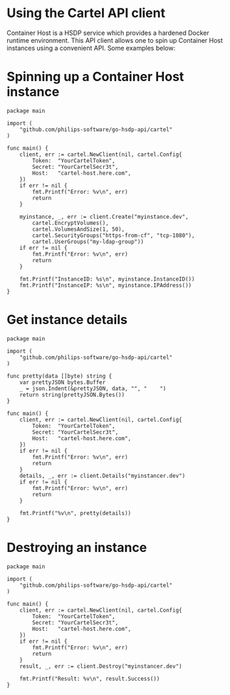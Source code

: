 # Using the Cartel API client
Container Host is a HSDP service which provides a hardened Docker runtime environment. This API client allows one to spin up Container Host instances using a convenient API. Some examples below:

# Spinning up a Container Host instance

```golang
package main

import (
	"github.com/philips-software/go-hsdp-api/cartel"
)

func main() {
	client, err := cartel.NewClient(nil, cartel.Config{
		Token:  "YourCartelToken",
		Secret: "YourCartelSecr3t",
		Host:   "cartel-host.here.com",
	})
	if err != nil {
		fmt.Printf("Error: %v\n", err)
		return
	}

	myinstance, _, err := client.Create("myinstance.dev",
		cartel.EncryptVolumes(),
		cartel.VolumesAndSize(1, 50),
		cartel.SecurityGroups("https-from-cf", "tcp-1080"),
		cartel.UserGroups("my-ldap-group"))
	if err != nil {
		fmt.Printf("Error: %v\n", err)
		return
	}

	fmt.Printf("InstanceID: %s\n", myinstance.InstanceID())
	fmt.Printf("InstanceIP: %s\n", myinstance.IPAddress())
}
```

# Get instance details

```golang
package main

import (
	"github.com/philips-software/go-hsdp-api/cartel"
)

func pretty(data []byte) string {
	var prettyJSON bytes.Buffer
	_ = json.Indent(&prettyJSON, data, "", "    ")
	return string(prettyJSON.Bytes())
}

func main() {
	client, err := cartel.NewClient(nil, cartel.Config{
		Token:  "YourCartelToken",
		Secret: "YourCartelSecr3t",
		Host:   "cartel-host.here.com",
	})
	if err != nil {
		fmt.Printf("Error: %v\n", err)
		return
	}
	details, _, err := client.Details("myinstancer.dev")
	if err != nil {
		fmt.Printf("Error: %v\n", err)
		return
	}

	fmt.Printf("%v\n", pretty(details))
}
```

# Destroying an instance

```golang
package main

import (
	"github.com/philips-software/go-hsdp-api/cartel"
)

func main() {
	client, err := cartel.NewClient(nil, cartel.Config{
		Token:  "YourCartelToken",
		Secret: "YourCartelSecr3t",
		Host:   "cartel-host.here.com",
	})
	if err != nil {
		fmt.Printf("Error: %v\n", err)
		return
	}
	result, _, err := client.Destroy("myinstancer.dev")

	fmt.Printf("Result: %v\n", result.Success())
}
```
